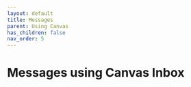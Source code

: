 ```yaml
---
layout: default
title: Messages
parent: Using Canvas
has_children: false
nav_order: 5
---
```

# Messages using Canvas Inbox
